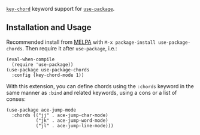 [`key-chord`](http://www.emacswiki.org/emacs/key-chord.el) keyword
support for [`use-package`](https://github.com/jwiegley/use-package).

## Installation and Usage

Recommended install from [MELPA](https://melpa.org/) with `M-x
package-install use-package-chords`. Then require it after `use-package`, i.e.:

``` elisp
(eval-when-compile
  (require 'use-package))
(use-package use-package-chords
  :config (key-chord-mode 1))
```

With this extension, you can define chords using the `:chords` keyword in the same manner
as `:bind` and related keywords, using a cons or a list of conses:

``` elisp
(use-package ace-jump-mode
  :chords (("jj" . ace-jump-char-mode)
           ("jk" . ace-jump-word-mode)
           ("jl" . ace-jump-line-mode)))
```
